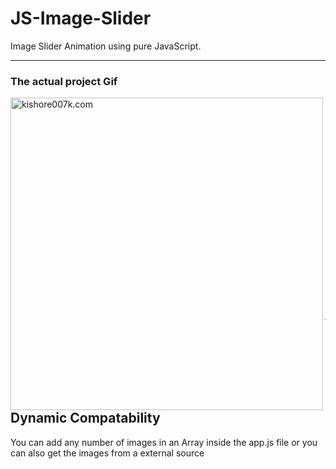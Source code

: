 # JS-Image-Slider

<p>Image Slider Animation using pure JavaScript.</p>

---

### The actual project Gif

<img align="left" alt="kishore007k.com" width="500px" src="https://user-images.githubusercontent.com/34863222/89155274-23bacc80-d586-11ea-8028-b774f71982f0.gif" />

<br>
<br>
<br>
<br>
<br>
<br>
<br>
<br>
<br>
<br>
<br>
<br>
<br>
<br>
<br>
<br>
<br>
<br>
<br>
<br>

---

## Dynamic Compatability

<p>You can add any number of images in an Array inside the app.js file or you can also get the images from a external source</p>
